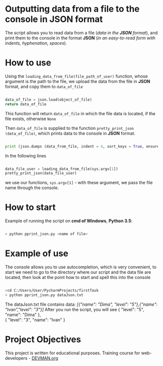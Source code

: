 # Outputting data from a file to the console in JSON format

The script allows you to read data from a file (*data in the **JSON** format*), and print them to the console in the format **JSON** (*in an easy-to-read form with indents, hyphenation, spaces*).

# How to use

Using the `loading_data_from_file(file_path_of_user)` function, whose argument is the path to the file, we upload the data from the file in **JSON** format, and copy them to `data_of_file`
```python

data_of_file = json.load(object_of_file)
return data_of_file

```
This function will return `data_of_file` in which the file data is located, if the file exists, otherwise `None`

Then `data_of_file` is supplied to the function `pretty_print_json (data_of_file)`, which prints data to the console in **JSON** format.
```python

print (json.dumps (data_from_file, indent = 4, sort_keys = True, ensure_ascii = False))

```
In the following lines

```python

data_file_user = loading_data_from_file(sys.argv[1])
pretty_print_json(data_file_user)

```
we use our functions, `sys.argv[1]` - with these argument, we pass the file name through the console.


# How to start

Example of running the script on **cmd of Windows**, **Python 3.5**:

```bash

> python pprint_json.py <name of file>

```

# Example of use

The console allows you to use autocompletion, which is very convenient, to start we need to go to the directory where our script and the data file are located, then look at the point how to start and spell this into the console

```bash

>cd C:/Users/User/PycharmProjects/firstTask
> python pprint_json.py dataJson.txt

```
The dataJson.txt file contains data: *[{"name": "Dima", "level": "5"},{"name": "Ivan","level": "3"}]*
After you run the script, you will see
  {
          "level": "5",
          "name": "Dima"
      },  
      {
          "level": "3",
          "name": "Ivan"
  }

# Project Objectives

This project is written for educational purposes. Training course for web-developers - [DEVMAN.org](https://devman.org)
